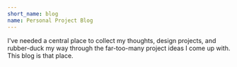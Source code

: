 ```yaml
---
short_name: blog
name: Personal Project Blog
---
```

I've needed a central place to collect my thoughts, design projects, and rubber-duck my way through the far-too-many project ideas I come up with. This blog is that place.
